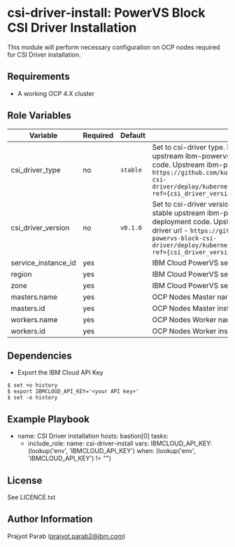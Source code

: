 csi-driver-install: PowerVS Block CSI Driver Installation
=========

This module will perform necessary configuration on OCP nodes required for CSI Driver installation.

Requirements
------------

 - A working OCP 4.X cluster

Role Variables
--------------

| Variable                       | Required | Default  | Comments                                                      |
|--------------------------------|----------|----------|---------------------------------------------------------------|
| csi_driver_type                | no       | `stable` | Set to csi-driver type. Refers to the stable state of upstream ibm-powervs-block-csi-driver deployment code. Upstream ibm-powervs-block-csi-driver url - `https://github.com/kubernetes-sigs/ibm-powervs-block-csi-driver/deploy/kubernetes/overlays/{csi_driver_type}/?ref={csi_driver_version}`                                   |
| csi_driver_version             | no       | `v0.1.0` | Set to csi-driver version. Refers to the version of the stable upstream ibm-powervs-block-csi-driver deployment code. Upstream ibm-powervs-block-csi-driver url - `https://github.com/kubernetes-sigs/ibm-powervs-block-csi-driver/deploy/kubernetes/overlays/{csi_driver_type}/?ref={csi_driver_version}`                                  |
| service_instance_id            | yes      |          | IBM Cloud PowerVS service instance id.                        |
| region                         | yes      |          | IBM Cloud PowerVS service instance region. eg. mon            |
| zone                           | yes      |          | IBM Cloud PowerVS service instance zone. eg. mon01            |
| masters.name                   | yes      |          | OCP Nodes Master name.                                        |
| masters.id                     | yes      |          | OCP Nodes Master instance id.                                 |
| workers.name                   | yes      |          | OCP Nodes Worker name.                                        |
| workers.id                     | yes      |          | OCP Nodes Worker instance id.                                 |

Dependencies
------------

- Export the IBM Cloud API Key

```
$ set +o history
$ export IBMCLOUD_API_KEY='<your API key>'
$ set -o history
```

Example Playbook
----------------

- name: CSI Driver installation
  hosts: bastion[0]
  tasks:
    - include_role:
        name: csi-driver-install
      vars:
        IBMCLOUD_API_KEY: (lookup('env', 'IBMCLOUD_API_KEY')
      when: (lookup('env', 'IBMCLOUD_API_KEY') != "")

License
-------

See LICENCE.txt

Author Information
------------------

Prajyot Parab (prajyot.parab2@ibm.com)
